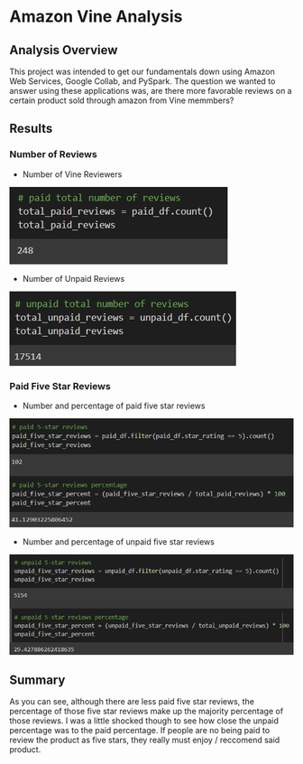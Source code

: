 # Amazon Vine Analysis 

## Analysis Overview 

This project was intended to get our fundamentals down using Amazon Web Services, Google Collab, and PySpark. The question we wanted to answer using these applications was, are there more favorable reviews on a certain product sold through amazon from Vine memmbers?

## Results

### Number of Reviews 

* Number of Vine Reviewers

![](/Resources/TPR_Total.png "Vine Reviews")

* Number of Unpaid Reviews

![](/Resources/TUR_Total.png "Unpaid Reviews")

### Paid Five Star Reviews 

* Number and percentage of paid five star reviews

![](/Resources/PFR_Total.png "Paid Five Star Reviews")

* Number and percentage of unpaid five star reviews

![](/Resources/UFR_Total.png "Unpaid Five Star Reviews")

## Summary

As you can see, although there are less paid five star reviews, the percentage of those five star reviews make up the majority percentage of those reviews. I was a little shocked though to see how close the unpaid percentage was to the paid percentage. If people are no being paid to review the product as five stars, they really must enjoy / reccomend said product. 
